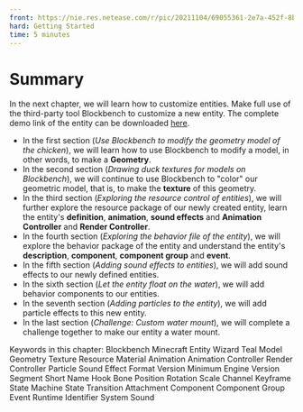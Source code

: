 ```yaml
--- 
front: https://nie.res.netease.com/r/pic/20211104/69055361-2e7a-452f-8b1a-f23e1262a03a.jpg 
hard: Getting Started 
time: 5 minutes 
--- 
```

# Summary 

In the next chapter, we will learn how to customize entities. Make full use of the third-party tool Blockbench to customize a new entity. The complete demo link of the entity can be downloaded [here](https://g79.gdl.netease.com/addonguide-8.zip). 

- In the first section (*Use Blockbench to modify the geometry model of the chicken*), we will learn how to use Blockbench to modify a model, in other words, to make a **Geometry**. 
- In the second section (*Drawing duck textures for models on Blockbench*), we will continue to use Blockbench to "color" our geometric model, that is, to make the **texture** of this geometry. 
- In the third section (*Exploring the resource control of entities*), we will further explore the resource package of our newly created entity, learn the entity's **definition**, **animation**, **sound effects** and **Animation Controller** and **Render Controller**. 
- In the fourth section (*Exploring the behavior file of the entity*), we will explore the behavior package of the entity and understand the entity's **description**, **component**, **component group** and **event**. 
- In the fifth section (*Adding sound effects to entities*), we will add sound effects to our newly defined entities. 
- In the sixth section (*Let the entity float on the water*), we will add behavior components to our entities. 
- In the seventh section (*Adding particles to the entity*), we will add particle effects to this new entity. 
- In the last section (*Challenge: Custom water mount*), we will complete a challenge together to make our entity a water mount. 

Keywords in this chapter: Blockbench Minecraft Entity Wizard Teal Model Geometry Texture Resource Material Animation Animation Controller Render Controller Particle Sound Effect Format Version Minimum Engine Version Segment Short Name Hook Bone Position Rotation Scale Channel Keyframe State Machine State Transition Attachment Component Component Group Event Runtime Identifier System Sound